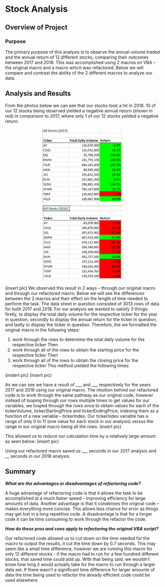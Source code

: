 # Stock Analysis

## Overview of Project

### Purpose

The primary purpose of this analysis is to observe the annual volume traded and the annual return of 12 different stocks, comparing their outcomes between 2017 and 2018.
This was accomplished using 2 macros on VBA – the original macro and a macro which was refactored. Below we will compare and contrast the ability of the 2 different macros to analyze our data.

## Analysis and Results

From the photos below we can see that our stocks took a hit in 2018. 10 of our 12 stocks being observed yielded a negative annual return (shown in red) in comparison to 2017, where only 1 of our 12 stocks yeilded a negative return:

<p align="center">
<img src=https://github.com/smanowar/stock-analysis/blob/c7c1eceec774fb714a4e0511d547f8e4b3567dbf/visuals/2017.PNG> <img src=https://github.com/smanowar/stock-analysis/blob/c7c1eceec774fb714a4e0511d547f8e4b3567dbf/visuals/2018.PNG> 
</p>

(insert pic)
We observed this result in 2 ways – through our original macro and through our refactored macro. Below we will see the differences between the 2 macros and their effect on the length of time needed to perform the task.
The data sheet in question consisted of 3013 rows of data for both 2017 and 2018. For our analysis we wanted to satisfy 3 things: firstly, to display the total daily volume for the respective ticker for the year in question, secondly to display the annual return for the ticker in question, and lastly to display the ticker in question.
Therefore, the we formatted the original macro in the following steps:
1.	work through the rows to determine the total daily volume for the respective ticker
Then
2.	work through all of the rows to obtain the starting price for the respective ticker 
Then
3.	work through all of the rows to obtain the closing price for the respective ticker
This method yielded the following times:

(instert pic) (insert pic)

As we can see we have a result of ___ and ___ respectively for the years 2017 and 2018 using our original macro.
The intuition behind our refactored code is to work through the same pathway as our original code, however instead of looping through our rows multiple times to get values for our variables, we looped through the rows once to obtain values for each of the tickerVolume, tickerStartingPrice and tickerEndingPrice, indexing them as a function of a new variable – tickerIndex. Our tickerIndex variable has a range of only 0 to 11 (one value for each stock in our analysis) versus the range in our original macro being all the rows.
(insert pic)

This allowed us to reduce our calculation time by a relatively large amount as seen below:
(insert pic)

Using our refactored macro saved us ___ seconds in our 2017 analysis and __ seconds in our 2018 analysis.

## Summary

***What are the advantages or disadvantages of refactoring code?***

A huge advantage of refactoring code is that it allows the task to be accomplished at a much faster speed - improving efficiency for large amounts of data. Another advantage is that it condenses the original code – makes everything more concise. This allows less chance for error as things may get lost in a long repetitive code.
A disadvantage is that for a longer code it can be time consuming to work through the refactor the code.

***How do these pros and cons apply to refactoring the original VBA script?***

Our refactored code allowed us to cut down on the time needed for the macro to output the results, it cut the time down by 0.7 seconds. This may seem like a small time difference, however we are running this macro for only 12 different stocks - if the macro had to run for a few hundred different stocks, that saved time could add up. With that being said, we wouldn’t know how long it would actually take for the macro to run through a larger data set. If there wasn’t a significant time difference for larger amounts of data the time being used to refactor the already efficient code could be used elsewhere.
